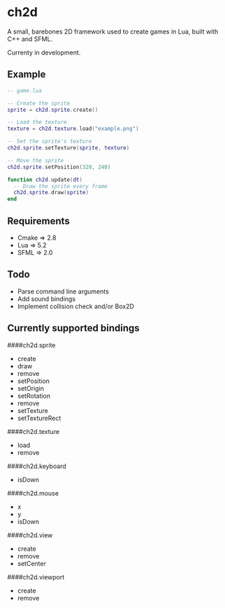 # ch2d
A small, barebones 2D framework used to create games in Lua, built with C++ and SFML.

Currenty in development.


## Example
```Lua
-- game.lua

-- Create the sprite
sprite = ch2d.sprite.create()

-- Load the texture
texture = ch2d.texture.load("example.png")

-- Set the sprite's texture
ch2d.sprite.setTexture(sprite, texture)

-- Move the sprite
ch2d.sprite.setPosition(320, 240)

function ch2d.update(dt)
  -- Draw the sprite every frame
  ch2d.sprite.draw(sprite)
end

```

## Requirements

*  Cmake => 2.8
*  Lua => 5.2
*  SFML => 2.0

## Todo

*  Parse command line arguments
*  Add sound bindings
*  Implement collision check and/or Box2D

## Currently supported bindings

####ch2d.sprite

*  create
*  draw
*  remove
*  setPosition
*  setOrigin
*  setRotation
*  remove
*  setTexture
*  setTextureRect

####ch2d.texture

*  load
*  remove

####ch2d.keyboard

*  isDown

####ch2d.mouse

*  x
*  y
*  isDown

####ch2d.view

*  create
*  remove
*  setCenter

####ch2d.viewport

*  create
*  remove
